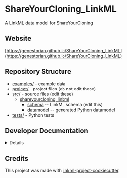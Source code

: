 # ShareYourCloning_LinkML

A LinkML data model for ShareYourCloning
<!--  -->

## Website

[https://genestorian.github.io/ShareYourCloning_LinkML](https://genestorian.github.io/ShareYourCloning_LinkML)

## Repository Structure

* [examples/](examples/) - example data
* [project/](project/) - project files (do not edit these)
* [src/](src/) - source files (edit these)
  * [shareyourcloning_linkml](src/shareyourcloning_linkml)
    * [schema](src/shareyourcloning_linkml/schema) -- LinkML schema
      (edit this)
    * [datamodel](src/shareyourcloning_linkml/datamodel) -- generated
      Python datamodel
* [tests/](tests/) - Python tests

## Developer Documentation

<details>
Use the `make` command to generate project artefacts:

* `make all`: make everything
* `make deploy`: deploys site
</details>

## Credits

This project was made with
[linkml-project-cookiecutter](https://github.com/linkml/linkml-project-cookiecutter).
